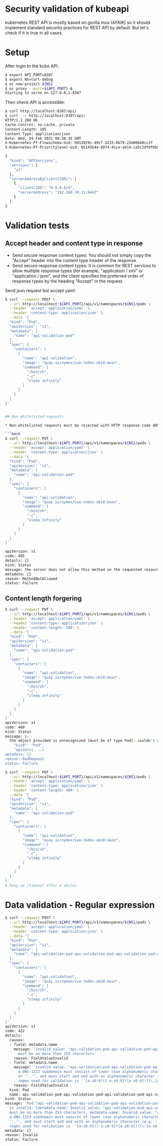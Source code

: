 # Security validation of kubeapi

kubernetes REST API is mostly based on gorilla mux (AFAIK) so it should implement standard security practices for REST API by default.
But let's check if it is true in all cases.


# Setup

After login to the kube API.

```bash
$ export API_PORT=8387
$ export NS=curl-debug
$ oc new-project ${NS}
$ oc proxy --port=${API_PORT} &
Starting to serve on 127.0.0.1:8387
```


Then check API is accessible:

```bash
$ curl http://localhost:8387/api/
$ curl  -i http://localhost:8387/api/
HTTP/1.1 200 OK
Cache-Control: no-cache, private
Content-Length: 185
Content-Type: application/json
Date: Wed, 24 Feb 2021 09:28:35 GMT
X-Kubernetes-Pf-Flowschema-Uid: b913929c-49cf-4233-8b79-23e00648cc2f
X-Kubernetes-Pf-Prioritylevel-Uid: 65145b44-d874-41ce-a614-ca5c2df0f0b5

{
  "kind": "APIVersions",
  "versions": [
    "v1"
  ],
  "serverAddressByClientCIDRs": [
    {
      "clientCIDR": "0.0.0.0/0",
      "serverAddress": "192.168.70.11:6443"
    }
  ]
}
```

# Validation tests

## 


## Accept header and content type in response

* Send secure response content types: You should not simply copy the "Accept" header into the content type header of the response.
* Send secure response content types: It is common for REST services to allow multiple response types (for example, "application / xml" or "application / json", and the client specifies the preferred order of response types by the heading "Accept" in the request.

Send json request but accept yaml:

```bash
$ curl --request POST \
  --url http://localhost:${API_PORT}/api/v1/namespaces/${NS}/pods \
  --header 'accept: application/yaml' \
  --header 'content-type: application/json' \
  --data '{
  "kind": "Pod",
  "apiVersion": "v1",
  "metadata": {
    "name": "api-validation-pod"
  },
  "spec": {
    "containers": [
      {
        "name": "api-validation",
        "image": "quay.io/xymox/vue-todos-ubi8:main",
        "command": [
          "/bin/sh",
          "-c",
          "sleep infinity"
        ]
      }
    ]
  }
}'


## Non whitelisted requests

* Non-whitelisted requests must be rejected with HTTP response code 405 Method not allowed

```bash
$ curl --request PUT \
  --url http://localhost:${API_PORT}/api/v1/namespaces/${NS}/pods \
  --header 'accept: application/yaml' \
  --header 'content-type: application/json' \
  --data '{
  "kind": "Pod",
  "apiVersion": "v1",
  "metadata": {
    "name": "api-validation-pod"
  },
  "spec": {
    "containers": [
      {
        "name": "api-validation",
        "image": "quay.io/xymox/vue-todos-ubi8:main",
        "command": [
          "/bin/sh",
          "-c",
          "sleep infinity"
        ]
      }
    ]
  }
}'

apiVersion: v1
code: 405
details: {}
kind: Status
message: the server does not allow this method on the requested resource
metadata: {}
reason: MethodNotAllowed
status: Failure
```

## Content length forgering


```bash
$ curl --request PUT \
  --url http://localhost:${API_PORT}/api/v1/namespaces/${NS}/pods \
  --header 'accept: application/yaml' \
  --header 'content-type: application/json' \
  --header 'content-length: 300' \
  --data '{
  "kind": "Pod",
  "apiVersion": "v1",
  "metadata": {
    "name": "api-validation-pod"
  },
  "spec": {
    "containers": [
      {
        "name": "api-validation",
        "image": "quay.io/xymox/vue-todos-ubi8:main",
        "command": [
          "/bin/sh",
          "-c",
          "sleep infinity"
        ]
      }
    ]
  }
}'
apiVersion: v1
code: 400
kind: Status
message: |-
  the object provided is unrecognized (must be of type Pod): couldn't get version/kind; json parse error: unexpected end of JSON input ({
    "kind": "Pod",
    "apiVersi ...)
metadata: {}
reason: BadRequest
status: Failure
```

```bash
$ curl --request PUT \
  --url http://localhost:${API_PORT}/api/v1/namespaces/${NS}/pods \
  --header 'accept: application/yaml' \
  --header 'content-type: application/json' \
  --header 'content-length: 400' \
  --data '{
  "kind": "Pod",
  "apiVersion": "v1",
  "metadata": {
    "name": "api-validation-pod"
  },
  "spec": {
    "containers": [
      {
        "name": "api-validation",
        "image": "quay.io/xymox/vue-todos-ubi8:main",
        "command": [
          "/bin/sh",
          "-c",
          "sleep infinity"
        ]
      }
    ]
  }
}'
# hang up (timeout after a while).
```

# Data validation - Regular expression


```bash
$ curl --request POST \
  --url http://localhost:${API_PORT}/api/v1/namespaces/${NS}/pods \
  --header 'accept: application/yaml' \
  --header 'content-type: application/json' \
  --data '{
  "kind": "Pod",
  "apiVersion": "v1",
  "metadata": {
    "name": "api-validation-pod-api-validation-pod-api-validation-pod-api-validation-pod-api-validation-pod-api-validation-pod-api-validation-pod-api-validation-pod-api-validation-pod-api-validation-pod-api-validation-pod-api-validation-pod-api-validation-pod-api-validation-pod-api-validation-pod-api-validation-pod-api-validation-pod-api-validation-pod-api-validation-pod-api-validation-pod-api-validation-pod-api-validation-pod-api-validation-pod-api-validation-pod-api-validation-pod-api-validation-pod-api-validation-pod-api-validation-pod-api-validation-pod-api-validation-pod-api-validation-pod-api-validation-pod-api-validation-pod-api-validation-pod-api-validation-pod-api-validation-pod-api-validation-pod-api-validation-pod-api-validation-pod-api-validation-pod-api-validation-pod-api-validation-pod-api-validation-pod-api-validation-pod-api-validation-pod-api-validation-pod-api-validation-pod-api-validation-pod-api-validation-pod-api-validation-pod-api-validation-pod-api-validation-pod-api-validation-pod-api-validation-pod-api-validation-pod-api-validation-pod-api-validation-pod-api-validation-pod-api-validation-pod-api-validation-pod-api-validation-pod-api-validation-pod-api-validation-pod-api-validation-pod-api-validation-pod-api-validation-pod-api-validation-pod-api-validation-pod-api-validation-pod-api-validation-pod-api-validation-pod-api-validation-pod-api-validation-pod-api-validation-pod-api-validation-pod-api-validation-pod-api-validation-pod-api-validation-pod-api-validation-pod-api-validation-pod-api-validation-pod-api-validation-pod-api-validation-pod-api-validation-pod-api-validation-pod-api-validation-pod-api-validation-pod-api-validation-pod-api-validation-pod-api-validation-pod-api-validation-pod-api-validation-pod-api-validation-pod-api-validation-pod-api-validation-pod-api-validation-pod-api-validation-pod-api-validation-pod-api-validation-pod-api-validation-pod-api-validation-pod-api-validation-pod-api-validation-pod-api-validation-pod-api-validation-pod-api-validation-pod-"
  },
  "spec": {
    "containers": [
      {
        "name": "api-validation",
        "image": "quay.io/xymox/vue-todos-ubi8:main",
        "command": [
          "/bin/sh",
          "-c",
          "sleep infinity"
        ]
      }
    ]
  }
}'
apiVersion: v1
code: 422
details:
  causes:
  - field: metadata.name
    message: 'Invalid value: "api-validation-pod-api-validation-pod-api-validation-pod-api-validation-pod-api-validation-pod-api-validation-pod-api-validation-pod-api-validation-pod-api-validation-pod-api-validation-pod-api-validation-pod-api-validation-pod-api-validation-pod-api-validation-pod-api-validation-pod-api-validation-pod-api-validation-pod-api-validation-pod-api-validation-pod-api-validation-pod-api-validation-pod-api-validation-pod-api-validation-pod-api-validation-pod-api-validation-pod-api-validation-pod-api-validation-pod-api-validation-pod-api-validation-pod-api-validation-pod-api-validation-pod-api-validation-pod-api-validation-pod-api-validation-pod-api-validation-pod-api-validation-pod-api-validation-pod-api-validation-pod-api-validation-pod-api-validation-pod-api-validation-pod-api-validation-pod-api-validation-pod-api-validation-pod-api-validation-pod-api-validation-pod-api-validation-pod-api-validation-pod-api-validation-pod-api-validation-pod-api-validation-pod-api-validation-pod-api-validation-pod-api-validation-pod-api-validation-pod-api-validation-pod-api-validation-pod-api-validation-pod-api-validation-pod-api-validation-pod-api-validation-pod-api-validation-pod-api-validation-pod-api-validation-pod-api-validation-pod-api-validation-pod-api-validation-pod-api-validation-pod-api-validation-pod-api-validation-pod-api-validation-pod-api-validation-pod-api-validation-pod-api-validation-pod-api-validation-pod-api-validation-pod-api-validation-pod-api-validation-pod-api-validation-pod-api-validation-pod-api-validation-pod-api-validation-pod-api-validation-pod-api-validation-pod-api-validation-pod-api-validation-pod-api-validation-pod-api-validation-pod-api-validation-pod-api-validation-pod-api-validation-pod-api-validation-pod-api-validation-pod-api-validation-pod-api-validation-pod-api-validation-pod-api-validation-pod-api-validation-pod-api-validation-pod-api-validation-pod-api-validation-pod-api-validation-pod-api-validation-pod-api-validation-pod-api-validation-pod-api-validation-pod-":
      must be no more than 253 characters'
    reason: FieldValueInvalid
  - field: metadata.name
    message: 'Invalid value: "api-validation-pod-api-validation-pod-api-validation-pod-api-validation-pod-api-validation-pod-api-validation-pod-api-validation-pod-api-validation-pod-api-validation-pod-api-validation-pod-api-validation-pod-api-validation-pod-api-validation-pod-api-validation-pod-api-validation-pod-api-validation-pod-api-validation-pod-api-validation-pod-api-validation-pod-api-validation-pod-api-validation-pod-api-validation-pod-api-validation-pod-api-validation-pod-api-validation-pod-api-validation-pod-api-validation-pod-api-validation-pod-api-validation-pod-api-validation-pod-api-validation-pod-api-validation-pod-api-validation-pod-api-validation-pod-api-validation-pod-api-validation-pod-api-validation-pod-api-validation-pod-api-validation-pod-api-validation-pod-api-validation-pod-api-validation-pod-api-validation-pod-api-validation-pod-api-validation-pod-api-validation-pod-api-validation-pod-api-validation-pod-api-validation-pod-api-validation-pod-api-validation-pod-api-validation-pod-api-validation-pod-api-validation-pod-api-validation-pod-api-validation-pod-api-validation-pod-api-validation-pod-api-validation-pod-api-validation-pod-api-validation-pod-api-validation-pod-api-validation-pod-api-validation-pod-api-validation-pod-api-validation-pod-api-validation-pod-api-validation-pod-api-validation-pod-api-validation-pod-api-validation-pod-api-validation-pod-api-validation-pod-api-validation-pod-api-validation-pod-api-validation-pod-api-validation-pod-api-validation-pod-api-validation-pod-api-validation-pod-api-validation-pod-api-validation-pod-api-validation-pod-api-validation-pod-api-validation-pod-api-validation-pod-api-validation-pod-api-validation-pod-api-validation-pod-api-validation-pod-api-validation-pod-api-validation-pod-api-validation-pod-api-validation-pod-api-validation-pod-api-validation-pod-api-validation-pod-api-validation-pod-api-validation-pod-api-validation-pod-api-validation-pod-api-validation-pod-api-validation-pod-api-validation-pod-api-validation-pod-api-validation-pod-":
      a DNS-1123 subdomain must consist of lower case alphanumeric characters, ''-''
      or ''.'', and must start and end with an alphanumeric character (e.g. ''example.com'',
      regex used for validation is ''[a-z0-9]([-a-z0-9]*[a-z0-9])?(\.[a-z0-9]([-a-z0-9]*[a-z0-9])?)*'')'
    reason: FieldValueInvalid
  kind: Pod
  name: api-validation-pod-api-validation-pod-api-validation-pod-api-validation-pod-api-validation-pod-api-validation-pod-api-validation-pod-api-validation-pod-api-validation-pod-api-validation-pod-api-validation-pod-api-validation-pod-api-validation-pod-api-validation-pod-api-validation-pod-api-validation-pod-api-validation-pod-api-validation-pod-api-validation-pod-api-validation-pod-api-validation-pod-api-validation-pod-api-validation-pod-api-validation-pod-api-validation-pod-api-validation-pod-api-validation-pod-api-validation-pod-api-validation-pod-api-validation-pod-api-validation-pod-api-validation-pod-api-validation-pod-api-validation-pod-api-validation-pod-api-validation-pod-api-validation-pod-api-validation-pod-api-validation-pod-api-validation-pod-api-validation-pod-api-validation-pod-api-validation-pod-api-validation-pod-api-validation-pod-api-validation-pod-api-validation-pod-api-validation-pod-api-validation-pod-api-validation-pod-api-validation-pod-api-validation-pod-api-validation-pod-api-validation-pod-api-validation-pod-api-validation-pod-api-validation-pod-api-validation-pod-api-validation-pod-api-validation-pod-api-validation-pod-api-validation-pod-api-validation-pod-api-validation-pod-api-validation-pod-api-validation-pod-api-validation-pod-api-validation-pod-api-validation-pod-api-validation-pod-api-validation-pod-api-validation-pod-api-validation-pod-api-validation-pod-api-validation-pod-api-validation-pod-api-validation-pod-api-validation-pod-api-validation-pod-api-validation-pod-api-validation-pod-api-validation-pod-api-validation-pod-api-validation-pod-api-validation-pod-api-validation-pod-api-validation-pod-api-validation-pod-api-validation-pod-api-validation-pod-api-validation-pod-api-validation-pod-api-validation-pod-api-validation-pod-api-validation-pod-api-validation-pod-api-validation-pod-api-validation-pod-api-validation-pod-api-validation-pod-api-validation-pod-api-validation-pod-api-validation-pod-api-validation-pod-api-validation-pod-api-validation-pod-
kind: Status
message: 'Pod "api-validation-pod-api-validation-pod-api-validation-pod-api-validation-pod-api-validation-pod-api-validation-pod-api-validation-pod-api-validation-pod-api-validation-pod-api-validation-pod-api-validation-pod-api-validation-pod-api-validation-pod-api-validation-pod-api-validation-pod-api-validation-pod-api-validation-pod-api-validation-pod-api-validation-pod-api-validation-pod-api-validation-pod-api-validation-pod-api-validation-pod-api-validation-pod-api-validation-pod-api-validation-pod-api-validation-pod-api-validation-pod-api-validation-pod-api-validation-pod-api-validation-pod-api-validation-pod-api-validation-pod-api-validation-pod-api-validation-pod-api-validation-pod-api-validation-pod-api-validation-pod-api-validation-pod-api-validation-pod-api-validation-pod-api-validation-pod-api-validation-pod-api-validation-pod-api-validation-pod-api-validation-pod-api-validation-pod-api-validation-pod-api-validation-pod-api-validation-pod-api-validation-pod-api-validation-pod-api-validation-pod-api-validation-pod-api-validation-pod-api-validation-pod-api-validation-pod-api-validation-pod-api-validation-pod-api-validation-pod-api-validation-pod-api-validation-pod-api-validation-pod-api-validation-pod-api-validation-pod-api-validation-pod-api-validation-pod-api-validation-pod-api-validation-pod-api-validation-pod-api-validation-pod-api-validation-pod-api-validation-pod-api-validation-pod-api-validation-pod-api-validation-pod-api-validation-pod-api-validation-pod-api-validation-pod-api-validation-pod-api-validation-pod-api-validation-pod-api-validation-pod-api-validation-pod-api-validation-pod-api-validation-pod-api-validation-pod-api-validation-pod-api-validation-pod-api-validation-pod-api-validation-pod-api-validation-pod-api-validation-pod-api-validation-pod-api-validation-pod-api-validation-pod-api-validation-pod-api-validation-pod-api-validation-pod-api-validation-pod-api-validation-pod-api-validation-pod-api-validation-pod-api-validation-pod-api-validation-pod-api-validation-pod-"
  is invalid: [metadata.name: Invalid value: "api-validation-pod-api-validation-pod-api-validation-pod-api-validation-pod-api-validation-pod-api-validation-pod-api-validation-pod-api-validation-pod-api-validation-pod-api-validation-pod-api-validation-pod-api-validation-pod-api-validation-pod-api-validation-pod-api-validation-pod-api-validation-pod-api-validation-pod-api-validation-pod-api-validation-pod-api-validation-pod-api-validation-pod-api-validation-pod-api-validation-pod-api-validation-pod-api-validation-pod-api-validation-pod-api-validation-pod-api-validation-pod-api-validation-pod-api-validation-pod-api-validation-pod-api-validation-pod-api-validation-pod-api-validation-pod-api-validation-pod-api-validation-pod-api-validation-pod-api-validation-pod-api-validation-pod-api-validation-pod-api-validation-pod-api-validation-pod-api-validation-pod-api-validation-pod-api-validation-pod-api-validation-pod-api-validation-pod-api-validation-pod-api-validation-pod-api-validation-pod-api-validation-pod-api-validation-pod-api-validation-pod-api-validation-pod-api-validation-pod-api-validation-pod-api-validation-pod-api-validation-pod-api-validation-pod-api-validation-pod-api-validation-pod-api-validation-pod-api-validation-pod-api-validation-pod-api-validation-pod-api-validation-pod-api-validation-pod-api-validation-pod-api-validation-pod-api-validation-pod-api-validation-pod-api-validation-pod-api-validation-pod-api-validation-pod-api-validation-pod-api-validation-pod-api-validation-pod-api-validation-pod-api-validation-pod-api-validation-pod-api-validation-pod-api-validation-pod-api-validation-pod-api-validation-pod-api-validation-pod-api-validation-pod-api-validation-pod-api-validation-pod-api-validation-pod-api-validation-pod-api-validation-pod-api-validation-pod-api-validation-pod-api-validation-pod-api-validation-pod-api-validation-pod-api-validation-pod-api-validation-pod-api-validation-pod-api-validation-pod-api-validation-pod-api-validation-pod-api-validation-pod-api-validation-pod-api-validation-pod-api-validation-pod-":
  must be no more than 253 characters, metadata.name: Invalid value: "api-validation-pod-api-validation-pod-api-validation-pod-api-validation-pod-api-validation-pod-api-validation-pod-api-validation-pod-api-validation-pod-api-validation-pod-api-validation-pod-api-validation-pod-api-validation-pod-api-validation-pod-api-validation-pod-api-validation-pod-api-validation-pod-api-validation-pod-api-validation-pod-api-validation-pod-api-validation-pod-api-validation-pod-api-validation-pod-api-validation-pod-api-validation-pod-api-validation-pod-api-validation-pod-api-validation-pod-api-validation-pod-api-validation-pod-api-validation-pod-api-validation-pod-api-validation-pod-api-validation-pod-api-validation-pod-api-validation-pod-api-validation-pod-api-validation-pod-api-validation-pod-api-validation-pod-api-validation-pod-api-validation-pod-api-validation-pod-api-validation-pod-api-validation-pod-api-validation-pod-api-validation-pod-api-validation-pod-api-validation-pod-api-validation-pod-api-validation-pod-api-validation-pod-api-validation-pod-api-validation-pod-api-validation-pod-api-validation-pod-api-validation-pod-api-validation-pod-api-validation-pod-api-validation-pod-api-validation-pod-api-validation-pod-api-validation-pod-api-validation-pod-api-validation-pod-api-validation-pod-api-validation-pod-api-validation-pod-api-validation-pod-api-validation-pod-api-validation-pod-api-validation-pod-api-validation-pod-api-validation-pod-api-validation-pod-api-validation-pod-api-validation-pod-api-validation-pod-api-validation-pod-api-validation-pod-api-validation-pod-api-validation-pod-api-validation-pod-api-validation-pod-api-validation-pod-api-validation-pod-api-validation-pod-api-validation-pod-api-validation-pod-api-validation-pod-api-validation-pod-api-validation-pod-api-validation-pod-api-validation-pod-api-validation-pod-api-validation-pod-api-validation-pod-api-validation-pod-api-validation-pod-api-validation-pod-api-validation-pod-api-validation-pod-api-validation-pod-api-validation-pod-api-validation-pod-api-validation-pod-api-validation-pod-":
  a DNS-1123 subdomain must consist of lower case alphanumeric characters, ''-'' or
  ''.'', and must start and end with an alphanumeric character (e.g. ''example.com'',
  regex used for validation is ''[a-z0-9]([-a-z0-9]*[a-z0-9])?(\.[a-z0-9]([-a-z0-9]*[a-z0-9])?)*'')]'
metadata: {}
reason: Invalid
status: Failure
```
